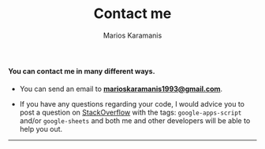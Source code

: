 ﻿---
author: "Marios Karamanis"
title: "Contact me"
hidemeta : true
comments : false #optional
---

<!--more-->

#### You can contact me in many different ways.

- You can send an email to **marioskaramanis1993@gmail.com**.

- If you have any questions regarding your code, I would advice you to post a question on [StackOverflow](https://stackoverflow.com/) 
with the tags: ```google-apps-script``` and/or ```google-sheets``` and both me and other developers will be able to help you out.

---

